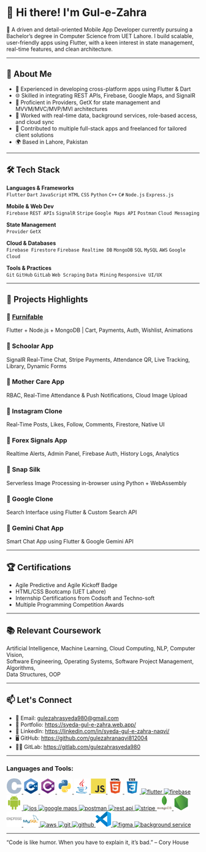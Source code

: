 # 👋 Hi there! I'm Gul-e-Zahra

🎯 A driven and detail-oriented Mobile App Developer currently pursuing a Bachelor’s degree in Computer Science from UET Lahore. I build scalable, user-friendly apps using Flutter, with a keen interest in state management, real-time features, and clean architecture.

---

## 🚀 About Me

- 📱 Experienced in developing cross-platform apps using Flutter & Dart  
- 🌐 Skilled in integrating REST APIs, Firebase, Google Maps, and SignalR  
- 🧩 Proficient in Providers, GetX for state management and MVVM/MVC/MVP/MVI architectures  
- 🎯 Worked with real-time data, background services, role-based access, and cloud sync  
- 💼 Contributed to multiple full-stack apps and freelanced for tailored client solutions  
- 🌍 Based in Lahore, Pakistan  

---

## 🛠️ Tech Stack

**Languages & Frameworks**  
`Flutter` `Dart` `JavaScript` `HTML` `CSS` `Python` `C++` `C#` `Node.js` `Express.js`

**Mobile & Web Dev**  
`Firebase` `REST APIs` `SignalR` `Stripe` `Google Maps API` `Postman` `Cloud Messaging`

**State Management**  
`Provider` `GetX`

**Cloud & Databases**  
`Firebase Firestore` `Firebase Realtime DB` `MongoDB` `SQL` `MySQL` `AWS` `Google Cloud`

**Tools & Practices**  
`Git` `GitHub` `GitLab` `Web Scraping` `Data Mining` `Responsive UI/UX`

---

## 📱 Projects Highlights

### 🔹 [Furnifable](https://furnifable-b3959.web.app/)  
Flutter + Node.js + MongoDB | Cart, Payments, Auth, Wishlist, Animations

### 🔹 Schoolar App  
SignalR Real-Time Chat, Stripe Payments, Attendance QR, Live Tracking, Library, Dynamic Forms

### 🔹 Mother Care App  
RBAC, Real-Time Attendance & Push Notifications, Cloud Image Upload

### 🔹 Instagram Clone  
Real-Time Posts, Likes, Follow, Comments, Firestore, Native UI

### 🔹 Forex Signals App  
Realtime Alerts, Admin Panel, Firebase Auth, History Logs, Analytics

### 🔹 Snap Silk  
Serverless Image Processing in-browser using Python + WebAssembly

### 🔹 Google Clone  
Search Interface using Flutter & Custom Search API

### 🔹 Gemini Chat App  
Smart Chat App using Flutter & Google Gemini API

---

## 🏆 Certifications

- Agile Predictive and Agile Kickoff Badge  
- HTML/CSS Bootcamp (UET Lahore)  
- Internship Certifications from Codsoft and Techno-soft  
- Multiple Programming Competition Awards  

---

## 📚 Relevant Coursework

Artificial Intelligence, Machine Learning, Cloud Computing, NLP, Computer Vision,  
Software Engineering, Operating Systems, Software Project Management, Algorithms,  
Data Structures, OOP

---

## 📫 Let's Connect

- 📧 Email: gulezahrasyeda980@gmail.com  
- 💼 Portfolio: https://syeda-gul-e-zahra.web.app/  
- 🔗 LinkedIn: https://linkedin.com/in/syeda-gul-e-zahra-naqvi/  
- 🖥️ GitHub: https://github.com/gulezahranaqvi812004  
- 🧑‍💻 GitLab: https://gitlab.com/gulezahrasyeda980

---

<h3 align="left">Languages and Tools:</h3>
<p align="left">
  <!-- Core Languages -->
  <a href="https://www.cprogramming.com/" target="_blank" rel="noreferrer">
    <img src="https://raw.githubusercontent.com/devicons/devicon/master/icons/c/c-original.svg" alt="c" width="40" height="40"/>
  </a>
  <a href="https://www.w3schools.com/cpp/" target="_blank" rel="noreferrer">
    <img src="https://raw.githubusercontent.com/devicons/devicon/master/icons/cplusplus/cplusplus-original.svg" alt="cplusplus" width="40" height="40"/>
  </a>
  <a href="https://www.w3schools.com/cs/" target="_blank" rel="noreferrer">
    <img src="https://raw.githubusercontent.com/devicons/devicon/master/icons/csharp/csharp-original.svg" alt="csharp" width="40" height="40"/>
  </a>
  <a href="https://www.python.org" target="_blank" rel="noreferrer">
    <img src="https://raw.githubusercontent.com/devicons/devicon/master/icons/python/python-original.svg" alt="python" width="40" height="40"/>
  </a>
  <a href="https://www.java.com" target="_blank" rel="noreferrer">
    <img src="https://raw.githubusercontent.com/devicons/devicon/master/icons/java/java-original.svg" alt="java" width="40" height="40"/>
  </a>
  <a href="https://developer.mozilla.org/en-US/docs/Web/JavaScript" target="_blank" rel="noreferrer">
    <img src="https://raw.githubusercontent.com/devicons/devicon/master/icons/javascript/javascript-original.svg" alt="javascript" width="40" height="40"/>
  </a>
  <a href="https://www.w3.org/html/" target="_blank" rel="noreferrer">
    <img src="https://raw.githubusercontent.com/devicons/devicon/master/icons/html5/html5-original-wordmark.svg" alt="html5" width="40" height="40"/>
  </a>
  <a href="https://www.w3schools.com/css/" target="_blank" rel="noreferrer">
    <img src="https://raw.githubusercontent.com/devicons/devicon/master/icons/css3/css3-original-wordmark.svg" alt="css3" width="40" height="40"/>
  </a>

  <!-- Flutter / Firebase / Platforms -->
  <a href="https://flutter.dev" target="_blank" rel="noreferrer">
    <img src="https://www.vectorlogo.zone/logos/flutterio/flutterio-icon.svg" alt="flutter" width="40" height="40"/>
  </a>
  <a href="https://firebase.google.com/" target="_blank" rel="noreferrer">
    <img src="https://www.vectorlogo.zone/logos/firebase/firebase-icon.svg" alt="firebase" width="40" height="40"/>
  </a>
  <a href="https://developer.android.com/" target="_blank" rel="noreferrer">
    <img src="https://raw.githubusercontent.com/devicons/devicon/master/icons/android/android-original.svg" alt="android" width="40" height="40"/>
  </a>
  <a href="https://developer.apple.com/ios/" target="_blank" rel="noreferrer">
    <img src="https://upload.wikimedia.org/wikipedia/commons/thumb/c/ca/IOS_logo.svg/2048px-IOS_logo.svg.png" alt="ios" width="40" height="40"/>
  </a>

  <!-- APIs & Tools -->
  <a href="https://developers.google.com/maps" target="_blank" rel="noreferrer">
    <img src="https://www.vectorlogo.zone/logos/google_maps/google_maps-icon.svg" alt="google maps" width="40" height="40"/>
  </a>
  <a href="https://www.postman.com/" target="_blank" rel="noreferrer">
    <img src="https://www.vectorlogo.zone/logos/getpostman/getpostman-icon.svg" alt="postman" width="40" height="40"/>
  </a>
  <a href="https://restfulapi.net/" target="_blank" rel="noreferrer">
    <img src="https://img.icons8.com/ios-filled/50/000000/api.png" alt="rest api" width="40" height="40"/>
  </a>
  <a href="https://stripe.com" target="_blank" rel="noreferrer">
    <img src="https://www.vectorlogo.zone/logos/stripe/stripe-icon.svg" alt="stripe" width="40" height="40"/>
  </a>
  <a href="https://www.mongodb.com/" target="_blank" rel="noreferrer">
    <img src="https://raw.githubusercontent.com/devicons/devicon/master/icons/mongodb/mongodb-original-wordmark.svg" alt="mongodb" width="40" height="40"/>
  </a>
  <a href="https://nodejs.org/" target="_blank" rel="noreferrer">
    <img src="https://raw.githubusercontent.com/devicons/devicon/master/icons/nodejs/nodejs-original.svg" alt="nodejs" width="40" height="40"/>
  </a>
  <a href="https://expressjs.com/" target="_blank" rel="noreferrer">
    <img src="https://raw.githubusercontent.com/devicons/devicon/master/icons/express/express-original-wordmark.svg" alt="expressjs" width="40" height="40"/>
  </a>
  <a href="https://www.mysql.com/" target="_blank" rel="noreferrer">
    <img src="https://raw.githubusercontent.com/devicons/devicon/master/icons/mysql/mysql-original-wordmark.svg" alt="mysql" width="40" height="40"/>
  </a>

  <!-- Cloud -->
  <a href="https://aws.amazon.com/" target="_blank" rel="noreferrer">
    <img src="https://www.vectorlogo.zone/logos/amazon_aws/amazon_aws-icon.svg" alt="aws" width="40" height="40"/>
  </a>
<!--   <a href="https://cloud.google.com/" target="_blank" rel="noreferrer">
    <img src="https://www.vectorlogo.zone/logos/cloudgoogle/cloudgoogle-icon.svg" alt="gcp" width="40" height="40"/>
  </a> -->

  <!-- Dev Tools -->
  <a href="https://git-scm.com/" target="_blank" rel="noreferrer">
    <img src="https://www.vectorlogo.zone/logos/git-scm/git-scm-icon.svg" alt="git" width="40" height="40"/>
  </a>
  <a href="https://github.com/" target="_blank" rel="noreferrer">
    <img src="https://github.githubassets.com/images/modules/logos_page/GitHub-Mark.png" alt="github" width="40" height="40"/>
  </a>
  <a href="https://code.visualstudio.com/" target="_blank" rel="noreferrer">
    <img src="https://raw.githubusercontent.com/devicons/devicon/master/icons/vscode/vscode-original.svg" alt="vscode" width="40" height="40"/>
  </a>

  <!-- UI/Design -->
  <a href="https://www.figma.com/" target="_blank" rel="noreferrer">
    <img src="https://www.vectorlogo.zone/logos/figma/figma-icon.svg" alt="figma" width="40" height="40"/>
  </a>

  <!-- Generic Background Services Icon -->
  <a href="#" target="_blank" rel="noreferrer">
    <img src="https://img.icons8.com/ios-filled/50/000000/services.png" alt="background service" width="40" height="40"/>
  </a>
</p>

---

“Code is like humor. When you have to explain it, it’s bad.” – Cory House
